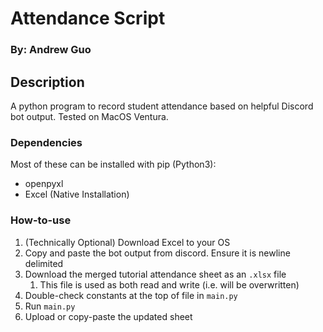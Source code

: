 # Attendance Script

### By: Andrew Guo

## Description

A python program to record student attendance based on helpful Discord bot output. Tested on MacOS Ventura.

### Dependencies

Most of these can be installed with pip (Python3):

- openpyxl
- Excel (Native Installation)

### How-to-use

1. (Technically Optional) Download Excel to your OS
2. Copy and paste the bot output from discord. Ensure it is newline delimited
3. Download the merged tutorial attendance sheet as an `.xlsx` file
   1. This file is used as both read and write (i.e. will be overwritten)
4. Double-check constants at the top of file in `main.py`
5. Run `main.py`
6. Upload or copy-paste the updated sheet

